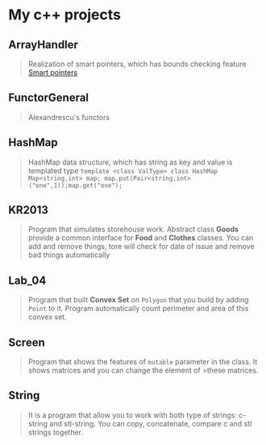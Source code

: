 My c++ projects
==

ArrayHandler
----
> Realization of smart pointers, which has bounds checking feature
> [Smart pointers](http://en.wikipedia.org/wiki/Smart_pointer)

FunctorGeneral
----
> Alexandrescu's functors

HashMap
-----
> HashMap data structure, which has string as key and value is templated type
> `template <class ValType>
class HashMap Map<string,int> map; map.put(Pair<string,int>("one",1));map.get("one");`

KR2013
-----
> Program that simulates storehouse work.
> Abstract class **Goods** provide a common interface for **Food** and **Clothes** classes.
> You can add and remove things, tore will check for date of issue and remove bad things
> automatically

Lab_04
---
> Program that built **Convex Set** on `Polygon` that you build by adding
> `Point` to it. Program automatically count perimeter and area of this convex set.

Screen
---
> Program that shows the features of `mutable` parameter in the class. It shows matrices and you can change the element of >these matrices.

String
----
> It is a program that allow you to work with both type of strings: c-string and stl-string. You can copy, concatenate, compare c and stl strings together.
